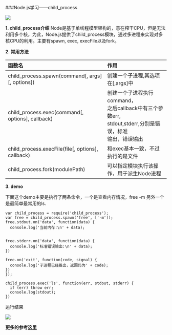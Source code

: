 ###Node.js学习——child_process

![](http://7tebxh.com1.z0.glb.clouddn.com/node_childprocess.jpg)

**1. child_process介绍**
Node是基于单线程模型架构的，意在榨干CPU，但是无法利用多个核，为此，Node.js提供了child_process模块，通过多进程来实现对多核CPU的利用。主要有spawn, exec, execFile以及fork。

**2. 常用方法**

|函数名|作用|
|:----|:-------|
|child_process.spawn(command[, args][, options])|创建一个子进程,其选项在[,args]中|
|child_process.exec(command[, options], callback)|创建一个子进程执行command，<br>之后callback中有三个参数err, <br> stdout,stderr,分别是错误，标准<br>输出，错误输出|
|child_process.execFile(file[, options], callback)|和exec基本一致，不过执行的是文件|
|child_process.fork(modulePath)|可以指定模块执行该操作，用于派生Node进程|

**3. demo**

下面这个demo主要是执行了两条命令，一个是查看内存情况，free -m 
另外一个是最简单最常用的ls.

```
var child_process = require('child_process');
var free = child_process.spawn('free', ['-m']);
free.stdout.on('data', function(data) {
  console.log('当前内存:\n' + data);


free.stderr.on('data', function(data) {
  console.log('标准错误输出:\n' + data);
})

free.on('exit', function(code, signal) {
  console.log('子进程已经推出，返回码为' + code);
})
});

child_process.exec('ls', function(err, stdout, stderr) {
  if (err) throw err;
  console.log(stdout);
})
```

运行结果

![](http://7tebxh.com1.z0.glb.clouddn.com/res_child_process.png)

**更多的参考[这里](https://nodejs.org/api/child_process.html)**



